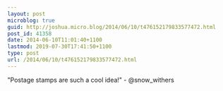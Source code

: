```yaml
---
layout: post
microblog: true
guid: http://joshua.micro.blog/2014/06/10/t476152179833577472.html
post_id: 41358
date: 2014-06-10T11:01:40+1100
lastmod: 2019-07-30T17:41:50+1100
type: post
url: /2014/06/10/t476152179833577472.html
---
```

"Postage stamps are such a cool idea!" - @snow_withers
